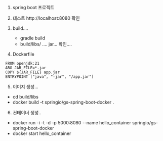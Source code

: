 1. spring boot 프로젝트
2. 테스트 http://localhost:8080 확인

3. build....
   - gradle build
   - build/libs/ .... jar... 확인....

4. Dockerfile
```
FROM openjdk:21
ARG JAR_FILE=*.jar
COPY ${JAR_FILE} app.jar
ENTRYPOINT ["java", "-jar", "/app.jar"]
```
5. 이미지 생성...
  - cd build/libs 
  - docker build -t springio/gs-spring-boot-docker .

6. 컨테이너 생성..
  - docker run -i -t -d -p 5000:8080 --name hello_container springio/gs-spring-boot-docker
  - docker start hello_container
